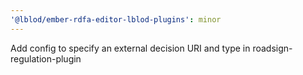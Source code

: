 ```yaml
---
'@lblod/ember-rdfa-editor-lblod-plugins': minor
---
```


Add config to specify an external decision URI and type in roadsign-regulation-plugin
